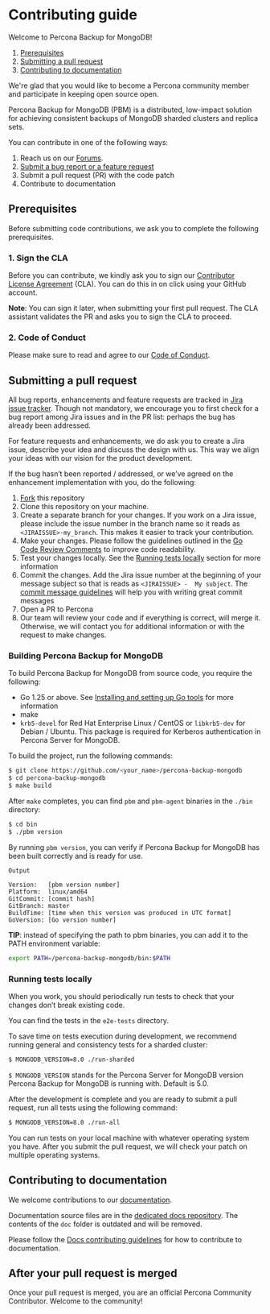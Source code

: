 # Contributing guide

Welcome to Percona Backup for MongoDB!

1. [Prerequisites](#prerequisites)
2. [Submitting a pull request](#submitting-a-pull-request)
3. [Contributing to documentation](#contributing-to-documentation)

We're glad that you would like to become a Percona community member and participate in keeping open source open.

Percona Backup for MongoDB (PBM) is a distributed, low-impact solution for achieving consistent backups of MongoDB sharded clusters and replica sets.

You can contribute in one of the following ways:

1. Reach us on our [Forums](https://forums.percona.com/c/mongodb/percona-backup-for-mongodb).
2. [Submit a bug report or a feature request](https://jira.percona.com/projects/PBM)
3. Submit a pull request (PR) with the code patch
4. Contribute to documentation

## Prerequisites

Before submitting code contributions, we ask you to complete the following prerequisites.

### 1. Sign the CLA

Before you can contribute, we kindly ask you to sign our [Contributor License Agreement](https://cla-assistant.percona.com/percona/percona-backup-mongodb) (CLA). You can do this in on click using your GitHub account.

**Note**:  You can sign it later, when submitting your first pull request. The CLA assistant validates the PR and asks you to sign the CLA to proceed.

### 2. Code of Conduct

Please make sure to read and agree to our [Code of Conduct](https://github.com/percona/community/blob/main/content/contribute/coc.md).

## Submitting a pull request

All bug reports, enhancements and feature requests are tracked in [Jira issue tracker](https://jira.percona.com/projects/PBM). Though not mandatory, we encourage you to first check for a bug report among Jira issues and in the PR list: perhaps the bug has already been addressed.

For feature requests and enhancements, we do ask you to create a Jira issue, describe your idea and discuss the design with us. This way we align your ideas with our vision for the product development.

If the bug hasn’t been reported / addressed, or we’ve agreed on the enhancement implementation with you, do the following:

1. [Fork](https://docs.github.com/en/github/getting-started-with-github/fork-a-repo) this repository
2. Clone this repository on your machine.
3. Create a separate branch for your changes. If you work on a Jira issue, please  include the issue number in the branch name so it reads as ``<JIRAISSUE>-my_branch``. This makes it easier to track your contribution.
4. Make your changes. Please follow the guidelines outlined in the [Go Code Review Comments](https://github.com/golang/go/wiki/CodeReviewComments) to improve code readability.
5. Test your changes locally. See the [Running tests locally](#running-tests-locally) section for more information
6. Commit the changes. Add the Jira issue number at the beginning of your  message subject so that is reads as `<JIRAISSUE> -  My subject`. The [commit message guidelines](https://gist.github.com/robertpainsi/b632364184e70900af4ab688decf6f53) will help you with writing great commit messages
7. Open a PR to Percona
8. Our team will review your code and if everything is correct, will merge it.
Otherwise, we will contact you for additional information or with the request to make changes.

### Building Percona Backup for MongoDB

To build Percona Backup for MongoDB from source code, you require the following:

* Go 1.25 or above. See [Installing and setting up Go tools](
https://golang.org/doc/install) for more information
* make
* ``krb5-devel`` for Red Hat Enterprise Linux / CentOS or ``libkrb5-dev`` for Debian / Ubuntu. This package is required for Kerberos authentication in Percona Server for MongoDB.

To build the project, run the following commands:

```sh
$ git clone https://github.com/<your_name>/percona-backup-mongodb
$ cd percona-backup-mongodb
$ make build
```

After ``make`` completes, you can find ``pbm`` and ``pbm-agent`` binaries in the ``./bin`` directory:

```sh
$ cd bin
$ ./pbm version
```

By running ``pbm version``, you can verify if Percona Backup for MongoDB has been built correctly and is ready for use.

```
Output

Version:   [pbm version number]
Platform:  linux/amd64
GitCommit: [commit hash]
GitBranch: master
BuildTime: [time when this version was produced in UTC format]
GoVersion: [Go version number]
```

**TIP**: instead of specifying the path to pbm binaries, you can add it to the PATH environment variable:

```sh
export PATH=/percona-backup-mongodb/bin:$PATH
```

### Running tests locally

When you work, you should periodically run tests to check that your changes don’t break existing code.

You can find the tests in the ``e2e-tests`` directory.

To save time on tests execution during development, we recommend running  general and consistency tests for a sharded cluster:

```sh
$ MONGODB_VERSION=8.0 ./run-sharded
```

``$ MONGODB_VERSION`` stands for the Percona Server for MongoDB version Percona Backup for MongoDB is running with. Default is 5.0.

After the development is complete and you are ready to submit a pull request, run all tests using the following command:

```sh
$ MONGODB_VERSION=8.0 ./run-all
```

You can run tests on your local machine with whatever operating system you have. After you submit the pull request, we will check your patch on multiple operating systems.

## Contributing to documentation

We welcome contributions to our [documentation](https://docs.percona.com/percona-backup-mongodb).

Documentation source files are in the [dedicated docs repository](https://github.com/percona/pbm-docs). The contents of the `doc` folder is outdated and will be removed.

Please follow the [Docs contributing guidelines](https://github.com/percona/pbm-docs/blob/main/CONTRIBUTING.md) for how to contribute to documentation.

## After your pull request is merged

Once your pull request is merged, you are an official Percona Community Contributor. Welcome to the community!
